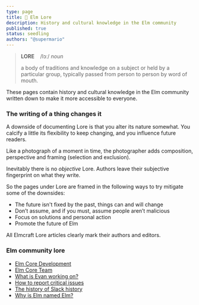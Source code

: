 ```yaml
---
type: page
title: 📜 Elm Lore
description: History and cultural knowledge in the Elm community
published: true
status: seedling
authors: "@supermario"
---
```



> **LORE**  &nbsp;&nbsp; /lɔː/ *noun*
>
> a body of traditions and knowledge on a subject or held by a particular group, typically passed from person to person by word of mouth.

These pages contain history and cultural knowledge in the Elm community written down to make it more accessible to everyone.


### The writing of a thing changes it

A downside of documenting Lore is that you alter its nature somewhat. You calcify a little its flexibility to keep changing, and you influence future readers.

Like a photograph of a moment in time, the photographer adds composition, perspective and framing (selection and exclusion).

Inevitably there is no *objective* Lore. Authors leave their subjective fingerprint on what they write.

So the pages under Lore are framed in the following ways to try mitigate some of the downsides:

- The future isn't fixed by the past, things can and will change
- Don’t assume, and if you must, assume people aren’t malicious
- Focus on solutions and personal action
- Promote the future of Elm

All Elmcraft Lore articles clearly mark their authors and editors.


### Elm community lore

- [Elm Core Development](/lore/elm-core-development)
- [Elm Core Team](/lore/elm-core-team)
- [What is Evan working on?](/lore/what-is-evan-working-on)
- [How to report critical issues](/lore/how-to-report-critical-issues)
- [The history of Slack history](/lore/slack-history)
- [Why is Elm named Elm?](/lore/why-is-elm-named-elm)
